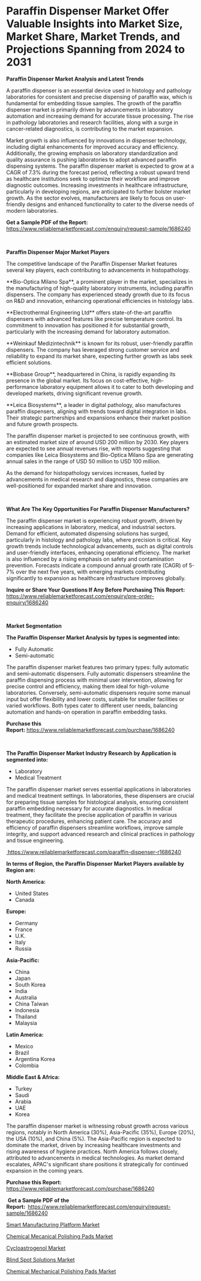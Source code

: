 <p><h1>Paraffin Dispenser Market Offer Valuable Insights into Market Size, Market Share, Market Trends, and Projections Spanning from 2024 to 2031</h1></p><p><strong>Paraffin Dispenser Market Analysis and Latest Trends</strong></p>
<p><p>A paraffin dispenser is an essential device used in histology and pathology laboratories for consistent and precise dispensing of paraffin wax, which is fundamental for embedding tissue samples. The growth of the paraffin dispenser market is primarily driven by advancements in laboratory automation and increasing demand for accurate tissue processing. The rise in pathology laboratories and research facilities, along with a surge in cancer-related diagnostics, is contributing to the market expansion.</p><p>Market growth is also influenced by innovations in dispenser technology, including digital enhancements for improved accuracy and efficiency. Additionally, the growing emphasis on laboratory standardization and quality assurance is pushing laboratories to adopt advanced paraffin dispensing systems. The paraffin dispenser market is expected to grow at a CAGR of 7.3% during the forecast period, reflecting a robust upward trend as healthcare institutions seek to optimize their workflow and improve diagnostic outcomes. Increasing investments in healthcare infrastructure, particularly in developing regions, are anticipated to further bolster market growth. As the sector evolves, manufacturers are likely to focus on user-friendly designs and enhanced functionality to cater to the diverse needs of modern laboratories.</p></p>
<p><strong>Get a Sample PDF of the Report:&nbsp;</strong> <a href="https://www.reliablemarketforecast.com/enquiry/request-sample/1686240?utm_campaign=1141&utm_medium=2&utm_source=Github&utm_content=ia&utm_term=06102024&utm_id=paraffin-dispenser">https://www.reliablemarketforecast.com/enquiry/request-sample/1686240</a></p>
<p>&nbsp;</p>
<p><strong>Paraffin Dispenser Major Market Players</strong></p>
<p><p>The competitive landscape of the Paraffin Dispenser Market features several key players, each contributing to advancements in histopathology. </p><p>**Bio-Optica Milano Spa**, a prominent player in the market, specializes in the manufacturing of high-quality laboratory instruments, including paraffin dispensers. The company has experienced steady growth due to its focus on R&D and innovation, enhancing operational efficiencies in histology labs.</p><p>**Electrothermal Engineering Ltd** offers state-of-the-art paraffin dispensers with advanced features like precise temperature control. Its commitment to innovation has positioned it for substantial growth, particularly with the increasing demand for laboratory automation. </p><p>**Weinkauf Medizintechnik** is known for its robust, user-friendly paraffin dispensers. The company has leveraged strong customer service and reliability to expand its market share, expecting further growth as labs seek efficient solutions.</p><p>**Biobase Group**, headquartered in China, is rapidly expanding its presence in the global market. Its focus on cost-effective, high-performance laboratory equipment allows it to cater to both developing and developed markets, driving significant revenue growth.</p><p>**Leica Biosystems**, a leader in digital pathology, also manufactures paraffin dispensers, aligning with trends toward digital integration in labs. Their strategic partnerships and expansions enhance their market position and future growth prospects.</p><p>The paraffin dispenser market is projected to see continuous growth, with an estimated market size of around USD 200 million by 2030. Key players are expected to see annual revenues rise, with reports suggesting that companies like Leica Biosystems and Bio-Optica Milano Spa are generating annual sales in the range of USD 50 million to USD 100 million.</p><p>As the demand for histopathology services increases, fueled by advancements in medical research and diagnostics, these companies are well-positioned for expanded market share and innovation.</p></p>
<p>&nbsp;</p>
<p><strong>What Are The Key Opportunities For Paraffin Dispenser Manufacturers?</strong></p>
<p><p>The paraffin dispenser market is experiencing robust growth, driven by increasing applications in laboratory, medical, and industrial sectors. Demand for efficient, automated dispensing solutions has surged, particularly in histology and pathology labs, where precision is critical. Key growth trends include technological advancements, such as digital controls and user-friendly interfaces, enhancing operational efficiency. The market is also influenced by a rising emphasis on safety and contamination prevention. Forecasts indicate a compound annual growth rate (CAGR) of 5-7% over the next five years, with emerging markets contributing significantly to expansion as healthcare infrastructure improves globally.</p></p>
<p><strong>Inquire or Share Your Questions If Any Before Purchasing This Report:</strong> <a href="https://www.reliablemarketforecast.com/enquiry/pre-order-enquiry/1686240?utm_campaign=1141&utm_medium=2&utm_source=Github&utm_content=ia&utm_term=06102024&utm_id=paraffin-dispenser">https://www.reliablemarketforecast.com/enquiry/pre-order-enquiry/1686240</a></p>
<p>&nbsp;</p>
<p><strong>Market Segmentation</strong></p>
<p><strong>The Paraffin Dispenser Market Analysis by types is segmented into:</strong></p>
<p><ul><li>Fully Automatic</li><li>Semi-automatic</li></ul></p>
<p><p>The paraffin dispenser market features two primary types: fully automatic and semi-automatic dispensers. Fully automatic dispensers streamline the paraffin dispensing process with minimal user intervention, allowing for precise control and efficiency, making them ideal for high-volume laboratories. Conversely, semi-automatic dispensers require some manual input but offer flexibility and lower costs, suitable for smaller facilities or varied workflows. Both types cater to different user needs, balancing automation and hands-on operation in paraffin embedding tasks.</p></p>
<p><strong>Purchase this Report:&nbsp;</strong><a href="https://www.reliablemarketforecast.com/purchase/1686240?utm_campaign=1141&utm_medium=2&utm_source=Github&utm_content=ia&utm_term=06102024&utm_id=paraffin-dispenser">https://www.reliablemarketforecast.com/purchase/1686240</a></p>
<p>&nbsp;</p>
<p><strong>The Paraffin Dispenser Market Industry Research by Application is segmented into:</strong></p>
<p><ul><li>Laboratory</li><li>Medical Treatment</li></ul></p>
<p><p>The paraffin dispenser market serves essential applications in laboratories and medical treatment settings. In laboratories, these dispensers are crucial for preparing tissue samples for histological analysis, ensuring consistent paraffin embedding necessary for accurate diagnostics. In medical treatment, they facilitate the precise application of paraffin in various therapeutic procedures, enhancing patient care. The accuracy and efficiency of paraffin dispensers streamline workflows, improve sample integrity, and support advanced research and clinical practices in pathology and tissue engineering.</p></p>
<p><a href="https://www.reliablemarketforecast.com/paraffin-dispenser-r1686240?utm_campaign=1141&utm_medium=2&utm_source=Github&utm_content=ia&utm_term=06102024&utm_id=paraffin-dispenser">&nbsp;https://www.reliablemarketforecast.com/paraffin-dispenser-r1686240</a></p>
<p><strong>In terms of Region, the Paraffin Dispenser Market Players available by Region are:</strong></p>
<p>
    <p> <strong> North America: </strong>
        <ul>
            <li>United States</li>
            <li>Canada</li>
        </ul>
        </p> 
    <p> <strong> Europe: </strong>
        <ul>
            <li>Germany</li>
            <li>France</li>
            <li>U.K.</li>
            <li>Italy</li>
            <li>Russia</li>
        </ul>
        </p> 
    <p> <strong> Asia-Pacific: </strong>
        <ul>
            <li>China</li>
            <li>Japan</li>
            <li>South Korea</li>
            <li>India</li>
            <li>Australia</li>
            <li>China Taiwan</li>
            <li>Indonesia</li>
            <li>Thailand</li>
            <li>Malaysia</li>
        </ul>
        </p> 
    <p> <strong> Latin America: </strong>
        <ul>
            <li>Mexico</li>
            <li>Brazil</li>
            <li>Argentina Korea</li>
            <li>Colombia</li>
        </ul>
        </p> 
    <p> <strong> Middle East & Africa: </strong>
        <ul>
            <li>Turkey</li>
            <li>Saudi</li>
            <li>Arabia</li>
            <li>UAE</li>
            <li>Korea</li>
        </ul>
    </p>
    </p>
<p><p>The paraffin dispenser market is witnessing robust growth across various regions, notably in North America (30%), Asia-Pacific (35%), Europe (20%), the USA (10%), and China (5%). The Asia-Pacific region is expected to dominate the market, driven by increasing healthcare investments and rising awareness of hygiene practices. North America follows closely, attributed to advancements in medical technologies. As market demand escalates, APAC's significant share positions it strategically for continued expansion in the coming years.</p></p>
<p><strong>Purchase this Report: </strong><a href="https://www.reliablemarketforecast.com/purchase/1686240?utm_campaign=1141&utm_medium=2&utm_source=Github&utm_content=ia&utm_term=06102024&utm_id=paraffin-dispenser">https://www.reliablemarketforecast.com/purchase/1686240</a></p>
<p>&nbsp;<strong>Get a Sample PDF of the Report:&nbsp;&nbsp;</strong><a href="https://www.reliablemarketforecast.com/enquiry/request-sample/1686240?utm_campaign=1141&utm_medium=2&utm_source=Github&utm_content=ia&utm_term=06102024&utm_id=paraffin-dispenser">https://www.reliablemarketforecast.com/enquiry/request-sample/1686240</a></p>
<p><strong></strong></p>
<p><p><a href="https://www.linkedin.com/pulse/smart-manufacturing-platform-market-industry-trends-forecast-stfxe?utm_campaign=1141&utm_medium=2&utm_source=Github&utm_content=ia&utm_term=06102024&utm_id=paraffin-dispenser">Smart Manufacturing Platform Market</a></p><p><a href="https://issuu.com/reportprime-2/docs/chemical-mecanical-polishing-pads-m_6609e0a1901ad0?utm_campaign=1141&utm_medium=2&utm_source=Github&utm_content=ia&utm_term=06102024&utm_id=paraffin-dispenser">Chemical Mecanical Polishing Pads Market</a></p><p><a href="https://github.com/FassouRP/Market-Research-Report-List-6/blob/main/cycloastrogenol-market.md?utm_campaign=1141&utm_medium=2&utm_source=Github&utm_content=ia&utm_term=06102024&utm_id=paraffin-dispenser">Cycloastrogenol Market</a></p><p><a href="https://www.linkedin.com/pulse/blind-spot-solutions-market-consolidation-impact-structure-2024-2031-zfd4e?utm_campaign=1141&utm_medium=2&utm_source=Github&utm_content=ia&utm_term=06102024&utm_id=paraffin-dispenser">Blind Spot Solutions Market</a></p><p><a href="https://issuu.com/reportprime-2/docs/chemical-mechanical-polishing-pads-_b1dc24ac106869?utm_campaign=1141&utm_medium=2&utm_source=Github&utm_content=ia&utm_term=06102024&utm_id=paraffin-dispenser">Chemical Mechanical Polishing Pads Market</a></p></p>
